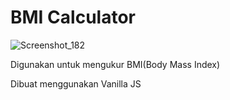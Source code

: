 # BMI Calculator
![Screenshot_182](https://user-images.githubusercontent.com/64673935/102999106-0ac5ae80-455b-11eb-8bbf-4ca65c77d72c.png)

Digunakan untuk mengukur BMI(Body Mass Index)

Dibuat menggunakan Vanilla JS
